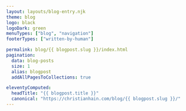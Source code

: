 ```yaml
---
layout: layouts/blog-entry.njk
theme: blog
logo: black
logoDark: green
menuTypes: ["blog", "navigation"]
footerTypes: ["written-by-human"]

permalink: blog/{{ blogpost.slug }}/index.html
pagination:
  data: blog-posts
  size: 1
  alias: blogpost
  addAllPagesToCollections: true

eleventyComputed:
  headTitle: "{{ blogpost.title }}"
  canonical: "https://christianhain.com/blog/{{ blogpost.slug }}/"
---
```

